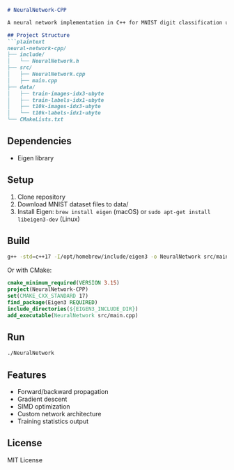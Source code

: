 ```markdown
# NeuralNetwork-CPP

A neural network implementation in C++ for MNIST digit classification using Eigen.

## Project Structure
```plaintext
neural-network-cpp/
├── include/
│   └── NeuralNetwork.h
├── src/
│   ├── NeuralNetwork.cpp
│   ├── main.cpp
├── data/
│   ├── train-images-idx3-ubyte
│   ├── train-labels-idx1-ubyte
│   ├── t10k-images-idx3-ubyte
│   └── t10k-labels-idx1-ubyte
└── CMakeLists.txt
```

## Dependencies
- Eigen library

## Setup
1. Clone repository
2. Download MNIST dataset files to data/
3. Install Eigen: `brew install eigen` (macOS) or `sudo apt-get install libeigen3-dev` (Linux)

## Build
```bash
g++ -std=c++17 -I/opt/homebrew/include/eigen3 -o NeuralNetwork src/main.cpp
```

Or with CMake:
```cmake
cmake_minimum_required(VERSION 3.15)
project(NeuralNetwork-CPP)
set(CMAKE_CXX_STANDARD 17)
find_package(Eigen3 REQUIRED)
include_directories(${EIGEN3_INCLUDE_DIR})
add_executable(NeuralNetwork src/main.cpp)
```

## Run
```bash
./NeuralNetwork
```

## Features
- Forward/backward propagation
- Gradient descent
- SIMD optimization
- Custom network architecture
- Training statistics output

## License
MIT License
```
